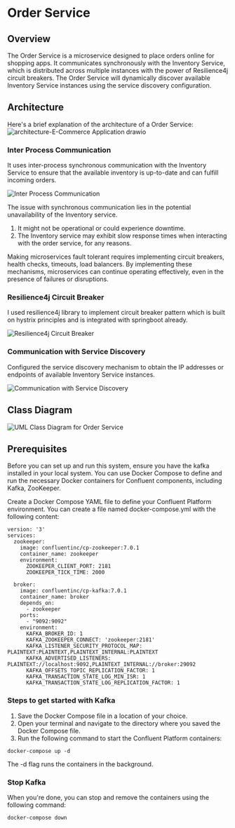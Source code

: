 # Order Service
## Overview
The Order Service is a microservice designed to place orders online for shopping apps. It communicates synchronously with the Inventory Service, which is distributed across multiple instances with the power of Resilience4j circuit breakers. The Order Service will dynamically discover available Inventory Service instances using the service discovery configuration.

## Architecture
Here's a brief explanation of the architecture of a Order Service:
![architecture-E-Commerce Application drawio](https://github.com/abhishekjain1416/order-service/assets/142833334/971e98d1-eab2-49f8-913c-013c1adca26a)


### Inter Process Communication
It uses inter-process synchronous communication with the Inventory Service to ensure that the available inventory is up-to-date and can fulfill incoming orders.

![Inter Process Communication](https://github.com/abhishekjain1416/order-service/assets/142833334/c3822a76-49ec-45d8-977e-bac19f8013ab)


The issue with synchronous communication lies in the potential unavailability of the Inventory service.
1. It might not be operational or could experience downtime.
2. The Inventory service may exhibit slow response times when interacting with the order service, for any reasons.

Making microservices fault tolerant requires implementing circuit breakers, health checks, timeouts, load balancers. By implementing these mechanisms, microservices can continue operating effectively, even in the presence of failures or disruptions.

### Resilience4j Circuit Breaker
I used resilience4j library to implement circuit breaker pattern which is built on hystrix principles and is integrated with springboot already.

![Resilience4j Circuit Breaker](https://github.com/abhishekjain1416/order-service/assets/142833334/0e9c4375-6b7b-4f09-bd6c-045751a3b021)


### Communication with Service Discovery
Configured the service discovery mechanism to obtain the IP addresses or endpoints of available Inventory Service instances.

![Communication with Service Discovery](https://github.com/abhishekjain1416/order-service/assets/142833334/710f23f9-b4b9-4985-9efc-c1e4b54c6ea5)


## Class Diagram
![UML Class Diagram for Order Service](https://github.com/abhishekjain1416/order-service/assets/142833334/e1002ddb-7f2b-4c51-b187-60e16fdee7d8)


## Prerequisites
Before you can set up and run this system, ensure you have the kafka installed in your local system. You can use Docker Compose to define and run the necessary Docker containers for Confluent components, including Kafka, ZooKeeper.

Create a Docker Compose YAML file to define your Confluent Platform environment. You can create a file named docker-compose.yml with the following content:
~~~
version: '3'
services:
  zookeeper:
    image: confluentinc/cp-zookeeper:7.0.1
    container_name: zookeeper
    environment:
      ZOOKEEPER_CLIENT_PORT: 2181
      ZOOKEEPER_TICK_TIME: 2000

  broker:
    image: confluentinc/cp-kafka:7.0.1
    container_name: broker
    depends_on:
      - zookeeper
    ports:
      - "9092:9092"
    environment:
      KAFKA_BROKER_ID: 1
      KAFKA_ZOOKEEPER_CONNECT: 'zookeeper:2181'
      KAFKA_LISTENER_SECURITY_PROTOCOL_MAP: PLAINTEXT:PLAINTEXT,PLAINTEXT_INTERNAL:PLAINTEXT
      KAFKA_ADVERTISED_LISTENERS: PLAINTEXT://localhost:9092,PLAINTEXT_INTERNAL://broker:29092
      KAFKA_OFFSETS_TOPIC_REPLICATION_FACTOR: 1
      KAFKA_TRANSACTION_STATE_LOG_MIN_ISR: 1
      KAFKA_TRANSACTION_STATE_LOG_REPLICATION_FACTOR: 1
~~~

### Steps to get started with Kafka
1. Save the Docker Compose file in a location of your choice.
2. Open your terminal and navigate to the directory where you saved the Docker Compose file.
3. Run the following command to start the Confluent Platform containers:
~~~
docker-compose up -d
~~~
The -d flag runs the containers in the background.

### Stop Kafka

When you're done, you can stop and remove the containers using the following command:
~~~
docker-compose down
~~~
